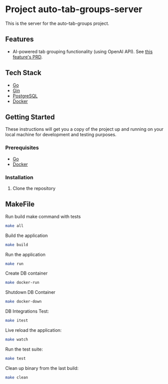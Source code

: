 # Project auto-tab-groups-server

This is the server for the auto-tab-groups project.

## Features

- AI-powered tab grouping functionality (using OpenAI API). See [this feature's PRD](../docs/AI-powered-tabs/PRD.md).

## Tech Stack

- [Go](https://go.dev/doc/install)
- [Gin](https://github.com/gin-gonic/gin)
- [PostgreSQL](https://www.postgresql.org/download/)
- [Docker](https://docs.docker.com/get-docker/)

## Getting Started

These instructions will get you a copy of the project up and running on your local machine for development and testing purposes.

### Prerequisites

- [Go](https://go.dev/doc/install)
- [Docker](https://docs.docker.com/get-docker/)

### Installation

1. Clone the repository

## MakeFile

Run build make command with tests

```bash
make all
```

Build the application

```bash
make build
```

Run the application

```bash
make run
```

Create DB container

```bash
make docker-run
```

Shutdown DB Container

```bash
make docker-down
```

DB Integrations Test:

```bash
make itest
```

Live reload the application:

```bash
make watch
```

Run the test suite:

```bash
make test
```

Clean up binary from the last build:

```bash
make clean
```

